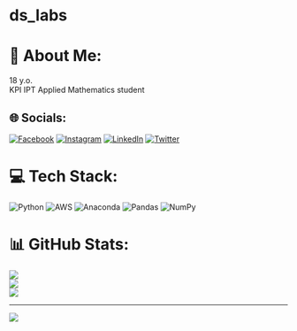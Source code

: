# ds_labs
# 💫 About Me:
18 y.o.<br>KPI IPT Applied Mathematics student <br>


## 🌐 Socials:
[![Facebook](https://img.shields.io/badge/Facebook-%231877F2.svg?logo=Facebook&logoColor=white)](https://facebook.com/https://www.facebook.com/profile.php?id=100014400488088) [![Instagram](https://img.shields.io/badge/Instagram-%23E4405F.svg?logo=Instagram&logoColor=white)](https://instagram.com/https://www.instagram.com/art1k_0/?hl=ua) [![LinkedIn](https://img.shields.io/badge/LinkedIn-%230077B5.svg?logo=linkedin&logoColor=white)](https://linkedin.com/in/https://www.linkedin.com/in/artem-sachuk-7b9b5724b/) [![Twitter](https://img.shields.io/badge/Twitter-%231DA1F2.svg?logo=Twitter&logoColor=white)](https://twitter.com/https://twitter.com/art1k_0) 

# 💻 Tech Stack:
![Python](https://img.shields.io/badge/python-3670A0?style=for-the-badge&logo=python&logoColor=ffdd54) ![AWS](https://img.shields.io/badge/AWS-%23FF9900.svg?style=for-the-badge&logo=amazon-aws&logoColor=white) ![Anaconda](https://img.shields.io/badge/Anaconda-%2344A833.svg?style=for-the-badge&logo=anaconda&logoColor=white) ![Pandas](https://img.shields.io/badge/pandas-%23150458.svg?style=for-the-badge&logo=pandas&logoColor=white) ![NumPy](https://img.shields.io/badge/numpy-%23013243.svg?style=for-the-badge&logo=numpy&logoColor=white)
# 📊 GitHub Stats:
![](https://github-readme-stats.vercel.app/api?username=art1k20&theme=darcula&hide_border=false&include_all_commits=false&count_private=false)<br/>
![](https://github-readme-streak-stats.herokuapp.com/?user=art1k20&theme=darcula&hide_border=false)<br/>
![](https://github-readme-stats.vercel.app/api/top-langs/?username=art1k20&theme=darcula&hide_border=false&include_all_commits=false&count_private=false&layout=compact)

---
[![](https://visitcount.itsvg.in/api?id=art1k20&icon=0&color=0)](https://visitcount.itsvg.in)
